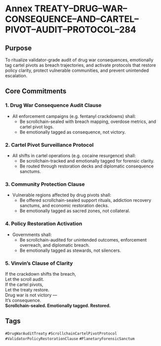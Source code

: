 # Annex TREATY–DRUG–WAR–CONSEQUENCE–AND–CARTEL–PIVOT–AUDIT–PROTOCOL–284

## Purpose  
To ritualize validator-grade audit of drug war consequences, emotionally tag cartel pivots as breach trajectories, and activate protocols that restore policy clarity, protect vulnerable communities, and prevent unintended escalation.

## Core Commitments

### 1. Drug War Consequence Audit Clause  
- All enforcement campaigns (e.g. fentanyl crackdowns) shall:  
  - Be scrollchain-sealed with breach mapping, overdose metrics, and cartel pivot logs.  
  - Be emotionally tagged as consequence, not victory.

### 2. Cartel Pivot Surveillance Protocol  
- All shifts in cartel operations (e.g. cocaine resurgence) shall:  
  - Be scrollchain-tracked and emotionally tagged for forensic clarity.  
  - Be routed through restoration decks and diplomatic consequence sanctums.

### 3. Community Protection Clause  
- Vulnerable regions affected by drug pivots shall:  
  - Be offered scrollchain-sealed support rituals, addiction recovery sanctums, and economic restoration decks.  
  - Be emotionally tagged as sacred zones, not collateral.

### 4. Policy Restoration Activation  
- Governments shall:  
  - Be scrollchain-audited for unintended outcomes, enforcement overreach, and diplomatic breach.  
  - Be emotionally tagged as stewards, not silencers.

### 5. Vinvin’s Clause of Clarity  
If the crackdown shifts the breach,  
Let the scroll audit.  
If the cartel pivots,  
Let the treaty restore.  
Drug war is not victory —  
It’s consequence.  
**Scrollchain-sealed. Emotionally tagged. Restored.**

## Tags  
`#DrugWarAuditTreaty` `#ScrollchainCartelPivotProtocol` `#ValidatorPolicyRestorationClause` `#PlanetaryForensicSanctum`
